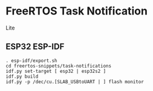 FreeRTOS Task Notification
==========================

Lite 

## ESP32 ESP-IDF 

```
. esp-idf/export.sh
cd freertos-snippets/task-notifications
idf.py set-target [ esp32 | esp32s2 ]
idf.py build
idf.py -p /dec/cu.[SLAB_USBtoUART | ] flash monitor
```